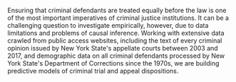 Ensuring that criminal defendants are treated equally before the law is one of the most important imperatives of criminal justice institutions. It can be a challenging question to investigate empirically, however, due to data limitations and problems of causal inference. Working with extensive data crawled from public access websites, including the text of every criminal opinion issued by New York State's appellate courts between 2003 and 2017, and demographic data on all criminal defendants processed by New York State's Department of Corrections since the 1970s, we are building predictive models of criminal trial and appeal dispositions.
